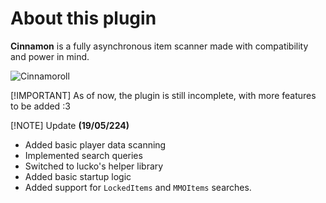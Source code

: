 # About this plugin
**Cinnamon** is a fully asynchronous item scanner made with compatibility and power in mind.

![Cinnamoroll](https://th.bing.com/th/id/OIF.YQaVQsNjn06cmTN4z20F9g?rs=1&pid=ImgDetMain)

[!IMPORTANT]
As of now, the plugin is still incomplete, with more features to be added :3

[!NOTE]
Update **(19/05/224)**
- Added basic player data scanning
- Implemented search queries
- Switched to lucko's helper library
- Added basic startup logic
- Added support for `LockedItems` and `MMOItems` searches.
